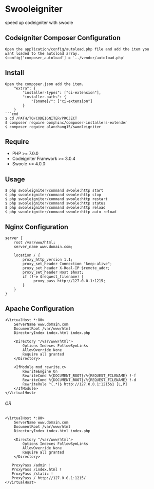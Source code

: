 # Swooleigniter
speed up codeigniter with swoole

## Codeigniter Composer Configuration
```
Open the application/config/autoload.php file and add the item you want loaded to the autoload array. 
$config['composer_autoload'] = '../vendor/autoload.php'

```
## Install
```
Open the composer.json add the item.
    "extra": {
        "installer-types": ["ci-extension"],
        "installer-paths": {
            "{$name}/": ["ci-extension"]
        }
    }
```cmd
$ cd /PATH/TO/CODEIGNITER/PROJECT
$ composer require oomphinc/composer-installers-extender
$ composer require alanchang15/swooleigniter
```
## Require
* PHP >= 7.0.0
* Codeigniter Framwork >= 3.0.4
* Swoole >= 4.0.0

## Usage
```
$ php swooleigniter/command swoole:http start
$ php swooleigniter/command swoole:http stop
$ php swooleigniter/command swoole:http restart
$ php swooleigniter/command swoole:http status
$ php swooleigniter/command swoole:http reload
$ php swooleigniter/command swoole:http auto-reload
```

## Nginx Configuration
```
server {
    root /var/www/html;
    server_name www.domain.com;

    location / {
        proxy_http_version 1.1;
        proxy_set_header Connection "keep-alive";
        proxy_set_header X-Real-IP $remote_addr;
        proxy_set_header Host $host;
        if (!-e $request_filename) {
             proxy_pass http://127.0.0.1:1215;
        }
    }
}
```

## Apache Configuration
```
<VirtualHost *:80>
    ServerName www.domain.com
    DocumentRoot /var/www/html
    DirectoryIndex index.html index.php

    <Directory "/var/www/html">
        Options Indexes FollowSymLinks
        AllowOverride None
        Require all granted
    </Directory>
  
    <IfModule mod_rewrite.c>
        RewriteEngine On
        RewriteCond %{DOCUMENT_ROOT}/%{REQUEST_FILENAME} !-f
        RewriteCond %{DOCUMENT_ROOT}/%{REQUEST_FILENAME} !-d
        RewriteRule ^(.*)$ http://127.0.0.1:1215$1 [L,P]
    </IfModule>   
</VirtualHost>
```
###### OR
```
<VirtualHost *:80>
    ServerName www.domain.com
    DocumentRoot /var/www/html
    DirectoryIndex index.html index.php

    <Directory "/var/www/html">
        Options Indexes FollowSymLinks
        AllowOverride None
        Require all granted
    </Directory>

   ProxyPass /admin !
   ProxyPass /index.html !
   ProxyPass /static !
   ProxyPass / http://127.0.0.1:1215/
</VirtualHost>
```
